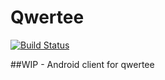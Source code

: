 # Qwertee

[![Build Status](https://travis-ci.org/dcampogiani/Qwertee.svg?branch=master)](https://travis-ci.org/dcampogiani/Qwertee)

##WIP - Android client for qwertee

